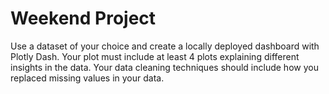 # Weekend Project

Use a dataset of your choice and create a locally deployed dashboard with Plotly Dash. Your plot must include at least 4 plots explaining different insights in the data. Your data cleaning techniques should include how you replaced missing values in your data.
